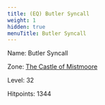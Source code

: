```yaml
---
title: (EQ) Butler Syncall
weight: 1
hidden: true
menuTitle: Butler Syncall
---
```


Name: Butler Syncall


Zone: [The Castle of Mistmoore](/en/eq/exploration/the_castle_of_mistmoore)

Level: 32

Hitpoints: 1344